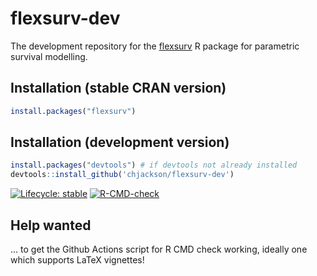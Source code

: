 flexsurv-dev
============

The development repository for the [flexsurv](http://cran.r-project.org/package=flexsurv) R package for parametric survival modelling.


## Installation (stable CRAN version)
```r
install.packages("flexsurv")
```

## Installation (development version)

```r
install.packages("devtools") # if devtools not already installed
devtools::install_github('chjackson/flexsurv-dev')
```

<!-- badges: start -->
[![Lifecycle: stable](https://img.shields.io/badge/lifecycle-stable-brightgreen.svg)](https://lifecycle.r-lib.org/articles/stages.html#stable)
[![R-CMD-check](https://github.com/chjackson/flexsurv-dev/workflows/R-CMD-check/badge.svg)](https://github.com/chjackson/flexsurv-dev/actions)
<!-- badges: end -->

## Help wanted

... to get the Github Actions script for R CMD check working, ideally one which supports LaTeX vignettes!
